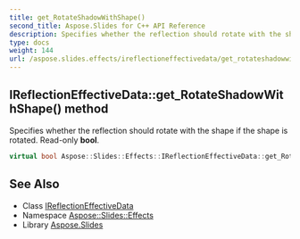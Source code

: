 ```yaml
---
title: get_RotateShadowWithShape()
second_title: Aspose.Slides for C++ API Reference
description: Specifies whether the reflection should rotate with the shape if the shape is rotated. Read-only bool.
type: docs
weight: 144
url: /aspose.slides.effects/ireflectioneffectivedata/get_rotateshadowwithshape/
---
```

## IReflectionEffectiveData::get_RotateShadowWithShape() method


Specifies whether the reflection should rotate with the shape if the shape is rotated. Read-only **bool**.

```cpp
virtual bool Aspose::Slides::Effects::IReflectionEffectiveData::get_RotateShadowWithShape()=0
```

## See Also

* Class [IReflectionEffectiveData](../)
* Namespace [Aspose::Slides::Effects](../../)
* Library [Aspose.Slides](../../../)